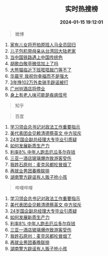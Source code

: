 <div align="center"><h2>实时热搜榜</h2><h4>2024-01-15 19:12:01</h4></div>

> 微博  

1. [家有儿女将开拍原班人马全员回归](https://s.weibo.com/weibo?q=%23%E5%AE%B6%E6%9C%89%E5%84%BF%E5%A5%B3%E5%B0%86%E5%BC%80%E6%8B%8D%E5%8E%9F%E7%8F%AD%E4%BA%BA%E9%A9%AC%E5%85%A8%E5%91%98%E5%9B%9E%E5%BD%92%23&t=31&band_rank=1&Refer=top)<br />
2. [儿子包机带母亲从台湾回大陆老家](https://s.weibo.com/weibo?q=%23%E5%84%BF%E5%AD%90%E5%8C%85%E6%9C%BA%E5%B8%A6%E6%AF%8D%E4%BA%B2%E4%BB%8E%E5%8F%B0%E6%B9%BE%E5%9B%9E%E5%A4%A7%E9%99%86%E8%80%81%E5%AE%B6%23&t=31&band_rank=2&Refer=top)<br />
3. [当中国铁路遇上中国传统色](https://s.weibo.com/weibo?q=%23%E5%BD%93%E4%B8%AD%E5%9B%BD%E9%93%81%E8%B7%AF%E9%81%87%E4%B8%8A%E4%B8%AD%E5%9B%BD%E4%BC%A0%E7%BB%9F%E8%89%B2%23&t=31&band_rank=3&Refer=top)<br />
4. [胡歌白敬亭微信加上了吗](https://s.weibo.com/weibo?q=%23%E8%83%A1%E6%AD%8C%E7%99%BD%E6%95%AC%E4%BA%AD%E5%BE%AE%E4%BF%A1%E5%8A%A0%E4%B8%8A%E4%BA%86%E5%90%97%23&t=31&band_rank=4&Refer=top)<br />
5. [大熊猫临近下班哐哐敲门等不了](https://s.weibo.com/weibo?q=%23%E5%A4%A7%E7%86%8A%E7%8C%AB%E4%B8%B4%E8%BF%91%E4%B8%8B%E7%8F%AD%E5%93%90%E5%93%90%E6%95%B2%E9%97%A8%E7%AD%89%E4%B8%8D%E4%BA%86%23&t=31&band_rank=5&Refer=top)<br />
6. [华晨宇 我祝你幸福而不是强大](https://s.weibo.com/weibo?q=%E5%8D%8E%E6%99%A8%E5%AE%87%20%E6%88%91%E7%A5%9D%E4%BD%A0%E5%B9%B8%E7%A6%8F%E8%80%8C%E4%B8%8D%E6%98%AF%E5%BC%BA%E5%A4%A7&t=31&band_rank=6&Refer=top)<br />
7. [3年挣102万外卖骑手辟谣被打](https://s.weibo.com/weibo?q=%233%E5%B9%B4%E6%8C%A3102%E4%B8%87%E5%A4%96%E5%8D%96%E9%AA%91%E6%89%8B%E8%BE%9F%E8%B0%A3%E8%A2%AB%E6%89%93%23&t=31&band_rank=7&Refer=top)<br />
8. [广州W酒店将停业](https://s.weibo.com/weibo?q=%23%E5%B9%BF%E5%B7%9EW%E9%85%92%E5%BA%97%E5%B0%86%E5%81%9C%E4%B8%9A%23&t=31&band_rank=8&Refer=top)<br />
9. [身上有老人味可能是疾病信号](https://s.weibo.com/weibo?q=%23%E8%BA%AB%E4%B8%8A%E6%9C%89%E8%80%81%E4%BA%BA%E5%91%B3%E5%8F%AF%E8%83%BD%E6%98%AF%E7%96%BE%E7%97%85%E4%BF%A1%E5%8F%B7%23&t=31&band_rank=9&Refer=top)<br />

> 知乎  


> 百度  

1. [学习领会总书记对政法工作重要指示](https://www.baidu.com/s?wd=%E5%AD%A6%E4%B9%A0%E9%A2%86%E4%BC%9A%E6%80%BB%E4%B9%A6%E8%AE%B0%E5%AF%B9%E6%94%BF%E6%B3%95%E5%B7%A5%E4%BD%9C%E9%87%8D%E8%A6%81%E6%8C%87%E7%A4%BA&sa=fyb_news&rsv_dl=fyb_news)<br />
2. [美代表团会见赖清德蔡英文 中方驳斥](https://www.baidu.com/s?wd=%E7%BE%8E%E4%BB%A3%E8%A1%A8%E5%9B%A2%E4%BC%9A%E8%A7%81%E8%B5%96%E6%B8%85%E5%BE%B7%E8%94%A1%E8%8B%B1%E6%96%87+%E4%B8%AD%E6%96%B9%E9%A9%B3%E6%96%A5&sa=fyb_news&rsv_dl=fyb_news)<br />
3. [24岁国企副总经理大专毕业引质疑](https://www.baidu.com/s?wd=24%E5%B2%81%E5%9B%BD%E4%BC%81%E5%89%AF%E6%80%BB%E7%BB%8F%E7%90%86%E5%A4%A7%E4%B8%93%E6%AF%95%E4%B8%9A%E5%BC%95%E8%B4%A8%E7%96%91&sa=fyb_news&rsv_dl=fyb_news)<br />
4. [如何发展新质生产力](https://www.baidu.com/s?wd=%E5%A6%82%E4%BD%95%E5%8F%91%E5%B1%95%E6%96%B0%E8%B4%A8%E7%94%9F%E4%BA%A7%E5%8A%9B&sa=fyb_news&rsv_dl=fyb_news)<br />
5. [利率8% 中年人跑去厄瓜多尔存钱](https://www.baidu.com/s?wd=%E5%88%A9%E7%8E%878%25+%E4%B8%AD%E5%B9%B4%E4%BA%BA%E8%B7%91%E5%8E%BB%E5%8E%84%E7%93%9C%E5%A4%9A%E5%B0%94%E5%AD%98%E9%92%B1&sa=fyb_news&rsv_dl=fyb_news)<br />
6. [三亚一酒店玻璃爆炸致游客受伤](https://www.baidu.com/s?wd=%E4%B8%89%E4%BA%9A%E4%B8%80%E9%85%92%E5%BA%97%E7%8E%BB%E7%92%83%E7%88%86%E7%82%B8%E8%87%B4%E6%B8%B8%E5%AE%A2%E5%8F%97%E4%BC%A4&sa=fyb_news&rsv_dl=fyb_news)<br />
7. [我姓石原创：麦克风都抡冒烟了](https://www.baidu.com/s?wd=%E6%88%91%E5%A7%93%E7%9F%B3%E5%8E%9F%E5%88%9B%EF%BC%9A%E9%BA%A6%E5%85%8B%E9%A3%8E%E9%83%BD%E6%8A%A1%E5%86%92%E7%83%9F%E4%BA%86&sa=fyb_news&rsv_dl=fyb_news)<br />
8. [再就业男团春晚联排](https://www.baidu.com/s?wd=%E5%86%8D%E5%B0%B1%E4%B8%9A%E7%94%B7%E5%9B%A2%E6%98%A5%E6%99%9A%E8%81%94%E6%8E%92&sa=fyb_news&rsv_dl=fyb_news)<br />
9. [湖南警方辟谣有人贩子抢小孩](https://www.baidu.com/s?wd=%E6%B9%96%E5%8D%97%E8%AD%A6%E6%96%B9%E8%BE%9F%E8%B0%A3%E6%9C%89%E4%BA%BA%E8%B4%A9%E5%AD%90%E6%8A%A2%E5%B0%8F%E5%AD%A9&sa=fyb_news&rsv_dl=fyb_news)<br />

> 哔哩哔哩  

1. [学习领会总书记对政法工作重要指示](https://www.baidu.com/s?wd=%E5%AD%A6%E4%B9%A0%E9%A2%86%E4%BC%9A%E6%80%BB%E4%B9%A6%E8%AE%B0%E5%AF%B9%E6%94%BF%E6%B3%95%E5%B7%A5%E4%BD%9C%E9%87%8D%E8%A6%81%E6%8C%87%E7%A4%BA&sa=fyb_news&rsv_dl=fyb_news)<br />
2. [美代表团会见赖清德蔡英文 中方驳斥](https://www.baidu.com/s?wd=%E7%BE%8E%E4%BB%A3%E8%A1%A8%E5%9B%A2%E4%BC%9A%E8%A7%81%E8%B5%96%E6%B8%85%E5%BE%B7%E8%94%A1%E8%8B%B1%E6%96%87+%E4%B8%AD%E6%96%B9%E9%A9%B3%E6%96%A5&sa=fyb_news&rsv_dl=fyb_news)<br />
3. [24岁国企副总经理大专毕业引质疑](https://www.baidu.com/s?wd=24%E5%B2%81%E5%9B%BD%E4%BC%81%E5%89%AF%E6%80%BB%E7%BB%8F%E7%90%86%E5%A4%A7%E4%B8%93%E6%AF%95%E4%B8%9A%E5%BC%95%E8%B4%A8%E7%96%91&sa=fyb_news&rsv_dl=fyb_news)<br />
4. [如何发展新质生产力](https://www.baidu.com/s?wd=%E5%A6%82%E4%BD%95%E5%8F%91%E5%B1%95%E6%96%B0%E8%B4%A8%E7%94%9F%E4%BA%A7%E5%8A%9B&sa=fyb_news&rsv_dl=fyb_news)<br />
5. [利率8% 中年人跑去厄瓜多尔存钱](https://www.baidu.com/s?wd=%E5%88%A9%E7%8E%878%25+%E4%B8%AD%E5%B9%B4%E4%BA%BA%E8%B7%91%E5%8E%BB%E5%8E%84%E7%93%9C%E5%A4%9A%E5%B0%94%E5%AD%98%E9%92%B1&sa=fyb_news&rsv_dl=fyb_news)<br />
6. [三亚一酒店玻璃爆炸致游客受伤](https://www.baidu.com/s?wd=%E4%B8%89%E4%BA%9A%E4%B8%80%E9%85%92%E5%BA%97%E7%8E%BB%E7%92%83%E7%88%86%E7%82%B8%E8%87%B4%E6%B8%B8%E5%AE%A2%E5%8F%97%E4%BC%A4&sa=fyb_news&rsv_dl=fyb_news)<br />
7. [我姓石原创：麦克风都抡冒烟了](https://www.baidu.com/s?wd=%E6%88%91%E5%A7%93%E7%9F%B3%E5%8E%9F%E5%88%9B%EF%BC%9A%E9%BA%A6%E5%85%8B%E9%A3%8E%E9%83%BD%E6%8A%A1%E5%86%92%E7%83%9F%E4%BA%86&sa=fyb_news&rsv_dl=fyb_news)<br />
8. [再就业男团春晚联排](https://www.baidu.com/s?wd=%E5%86%8D%E5%B0%B1%E4%B8%9A%E7%94%B7%E5%9B%A2%E6%98%A5%E6%99%9A%E8%81%94%E6%8E%92&sa=fyb_news&rsv_dl=fyb_news)<br />
9. [湖南警方辟谣有人贩子抢小孩](https://www.baidu.com/s?wd=%E6%B9%96%E5%8D%97%E8%AD%A6%E6%96%B9%E8%BE%9F%E8%B0%A3%E6%9C%89%E4%BA%BA%E8%B4%A9%E5%AD%90%E6%8A%A2%E5%B0%8F%E5%AD%A9&sa=fyb_news&rsv_dl=fyb_news)<br />
